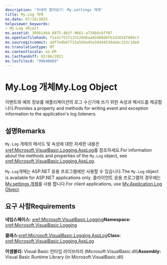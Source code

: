 ```yaml
---
description: '자세히 알아보기: My.settings 개체'
title: My.Log 개체
ms.date: 07/20/2015
helpviewer_keywords:
- My.Log object
ms.assetid: 309b14b4-8875-4b2f-9661-a734b8cbff07
ms.openlocfilehash: f1a3cf537133120d8aa02d88d4fb1d10347969c3
ms.sourcegitcommit: ddf7edb67715a5b9a45e3dd44536dabc153c1de0
ms.translationtype: MT
ms.contentlocale: ko-KR
ms.lasthandoff: 02/06/2021
ms.locfileid: "99640669"
---
```

# <a name="mylog-object"></a><span data-ttu-id="88818-103">My.Log 개체</span><span class="sxs-lookup"><span data-stu-id="88818-103">My.Log Object</span></span>

<span data-ttu-id="88818-104">이벤트와 예외 정보를 애플리케이션의 로그 수신기에 쓰기 위한 속성과 메서드를 제공합니다.</span><span class="sxs-lookup"><span data-stu-id="88818-104">Provides a property and methods for writing event and exception information to the application's log listeners.</span></span>  
  
## <a name="remarks"></a><span data-ttu-id="88818-105">설명</span><span class="sxs-lookup"><span data-stu-id="88818-105">Remarks</span></span>  

 <span data-ttu-id="88818-106">`My.Log` 개체의 메서드 및 속성에 대한 자세한 내용은 <xref:Microsoft.VisualBasic.Logging.AspLog>를 참조하세요.</span><span class="sxs-lookup"><span data-stu-id="88818-106">For information about the methods and properties of the `My.Log` object, see <xref:Microsoft.VisualBasic.Logging.AspLog>.</span></span>  
  
 <span data-ttu-id="88818-107">`My.Log`개체는 ASP.NET 응용 프로그램에만 사용할 수 있습니다.</span><span class="sxs-lookup"><span data-stu-id="88818-107">The `My.Log` object is available for ASP.NET applications only.</span></span> <span data-ttu-id="88818-108">클라이언트 응용 프로그램의 경우에는 [My.settings 개체](my-application-log-object.md)를 사용 합니다.</span><span class="sxs-lookup"><span data-stu-id="88818-108">For client applications, use [My.Application.Log Object](my-application-log-object.md).</span></span>  
  
## <a name="requirements"></a><span data-ttu-id="88818-109">요구 사항</span><span class="sxs-lookup"><span data-stu-id="88818-109">Requirements</span></span>  

 <span data-ttu-id="88818-110">**네임스페이스:** <xref:Microsoft.VisualBasic.Logging></span><span class="sxs-lookup"><span data-stu-id="88818-110">**Namespace:** <xref:Microsoft.VisualBasic.Logging></span></span>  
  
 <span data-ttu-id="88818-111">**클래스:**<xref:Microsoft.VisualBasic.Logging.AspLog></span><span class="sxs-lookup"><span data-stu-id="88818-111">**Class:** <xref:Microsoft.VisualBasic.Logging.AspLog></span></span>  
  
 <span data-ttu-id="88818-112">**어셈블리:** Visual Basic 런타임 라이브러리 (Microsoft.VisualBasic.dll)</span><span class="sxs-lookup"><span data-stu-id="88818-112">**Assembly:** Visual Basic Runtime Library (in Microsoft.VisualBasic.dll)</span></span>
